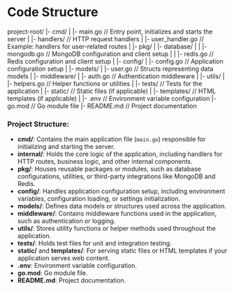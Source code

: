 # Code Structure

project-root/
  |- cmd/
  |  |- main.go         // Entry point, initializes and starts the server
  |
  |- handlers/          // HTTP request handlers
  |  |- user_handler.go // Example: handlers for user-related routes
  |
  |- pkg/
  |  |- database/
  |  |  |- mongodb.go      // MongoDB configuration and client setup
  |  |  |- redis.go        // Redis configuration and client setup
  |
  |- config/
  |  |- config.go          // Application configuration setup
  |
  |- models/
  |  |- user.go            // Structs representing data models
  |
  |- middleware/
  |  |- auth.go            // Authentication middleware
  |
  |- utils/
  |  |- helpers.go         // Helper functions or utilities
  |
  |- tests/                // Tests for the application
  |
  |- static/               // Static files (if applicable)
  |
  |- templates/            // HTML templates (if applicable)
  |
  |- .env                  // Environment variable configuration
  |- go.mod                // Go module file
  |- README.md             // Project documentation

### Project Structure:

- **cmd/**: Contains the main application file (`main.go`) responsible for initializing and starting the server.
- **internal/**: Holds the core logic of the application, including handlers for HTTP routes, business logic, and other internal components.
- **pkg/**: Houses reusable packages or modules, such as database configurations, utilities, or third-party integrations like MongoDB and Redis.
- **config/**: Handles application configuration setup, including environment variables, configuration loading, or settings initialization.
- **models/**: Defines data models or structures used across the application.
- **middleware/**: Contains middleware functions used in the application, such as authentication or logging.
- **utils/**: Stores utility functions or helper methods used throughout the application.
- **tests/**: Holds test files for unit and integration testing.
- **static/** and **templates/**: For serving static files or HTML templates if your application serves web content.
- **.env**: Environment variable configuration.
- **go.mod**: Go module file.
- **README.md**: Project documentation.
